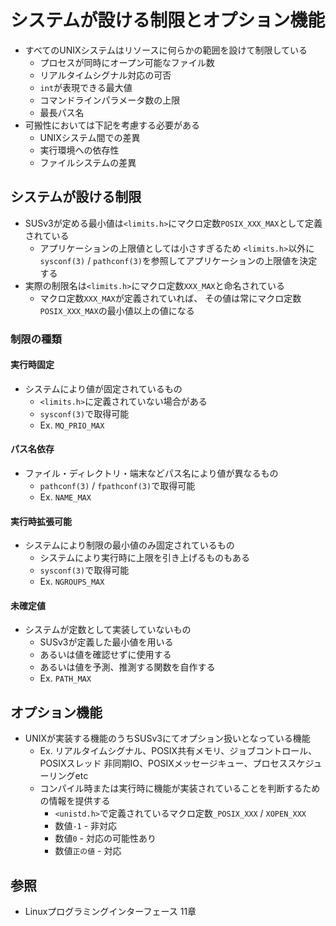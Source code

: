 # システムが設ける制限とオプション機能
- すべてのUNIXシステムはリソースに何らかの範囲を設けて制限している
  - プロセスが同時にオープン可能なファイル数
  - リアルタイムシグナル対応の可否
  - `int`が表現できる最大値
  - コマンドラインパラメータ数の上限
  - 最長パス名
- 可搬性においては下記を考慮する必要がある
  - UNIXシステム間での差異
  - 実行環境への依存性
  - ファイルシステムの差異

## システムが設ける制限
- SUSv3が定める最小値は`<limits.h>`にマクロ定数`POSIX_XXX_MAX`として定義されている
  - アプリケーションの上限値としては小さすぎるため
    `<limits.h>`以外に`sysconf(3)` / `pathconf(3)`を参照してアプリケーションの上限値を決定する
- 実際の制限名は`<limits.h>`にマクロ定数`XXX_MAX`と命名されている
  - マクロ定数`XXX_MAX`が定義されていれば、
    その値は常にマクロ定数`POSIX_XXX_MAX`の最小値以上の値になる

### 制限の種類
#### 実行時固定
- システムにより値が固定されているもの
  - `<limits.h>`に定義されていない場合がある
  - `sysconf(3)`で取得可能
  - Ex. `MQ_PRIO_MAX`

#### パス名依存
- ファイル・ディレクトリ・端末などパス名により値が異なるもの
  - `pathconf(3)` / `fpathconf(3)`で取得可能
  - Ex. `NAME_MAX`

#### 実行時拡張可能
- システムにより制限の最小値のみ固定されているもの
  - システムにより実行時に上限を引き上げるものもある
  - `sysconf(3)`で取得可能
  - Ex. `NGROUPS_MAX`

#### 未確定値
- システムが定数として実装していないもの
  - SUSv3が定義した最小値を用いる
  - あるいは値を確認せずに使用する
  - あるいは値を予測、推測する関数を自作する
  - Ex. `PATH_MAX`

## オプション機能
- UNIXが実装する機能のうちSUSv3にてオプション扱いとなっている機能
  - Ex. リアルタイムシグナル、POSIX共有メモリ、ジョブコントロール、POSIXスレッド
    非同期IO、POSIXメッセージキュー、プロセススケジューリングetc
  - コンパイル時または実行時に機能が実装されていることを判断するための情報を提供する
    - `<unistd.h>`で定義されているマクロ定数`_POSIX_XXX` / `XOPEN_XXX`
    - 数値`-1` - 非対応
    - 数値`0` - 対応の可能性あり
    - 数値`正の値` - 対応

## 参照
- Linuxプログラミングインターフェース 11章
